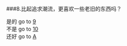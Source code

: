 ###8.比起追求潮流，更喜欢一些老旧的东西吗？

是的 go to [9](../9/question9.md)    
不是 go to [10](../10/question10.md)  
还好 go to [A](../A/Answer-A.md) 
